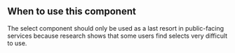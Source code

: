 <h2>When to use this component</h2>

The select component should only be used as a last resort in public-facing services because research shows that some users find selects very difficult to use.